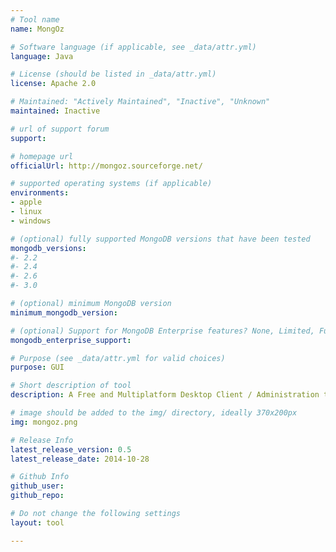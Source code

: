 ```yaml
---
# Tool name
name: MongOz

# Software language (if applicable, see _data/attr.yml)
language: Java

# License (should be listed in _data/attr.yml)
license: Apache 2.0

# Maintained: "Actively Maintained", "Inactive", "Unknown"
maintained: Inactive

# url of support forum
support: 

# homepage url
officialUrl: http://mongoz.sourceforge.net/

# supported operating systems (if applicable)
environments:
- apple
- linux
- windows

# (optional) fully supported MongoDB versions that have been tested
mongodb_versions:
#- 2.2
#- 2.4
#- 2.6
#- 3.0

# (optional) minimum MongoDB version
minimum_mongodb_version:

# (optional) Support for MongoDB Enterprise features? None, Limited, Full
mongodb_enterprise_support: 

# Purpose (see _data/attr.yml for valid choices)
purpose: GUI

# Short description of tool
description: A Free and Multiplatform Desktop Client / Administration tool for MongoDB

# image should be added to the img/ directory, ideally 370x200px
img: mongoz.png

# Release Info
latest_release_version: 0.5
latest_release_date: 2014-10-28

# Github Info
github_user: 
github_repo: 

# Do not change the following settings
layout: tool

---
```


